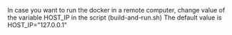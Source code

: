 In case you want to run the docker in a remote computer, change value of the variable HOST_IP in the script (build-and-run.sh)
The default value is HOST_IP="127.0.0.1"
